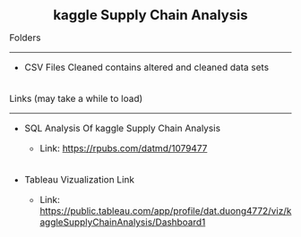 <font size="5">**<h3 style="text-align: center;">kaggle Supply Chain Analysis</h3>**</font>

<font size="3">

Folders
***

* CSV Files Cleaned contains altered and cleaned data sets
  <br><br>

Links (may take a while to load)
***

* SQL Analysis Of kaggle Supply Chain Analysis
  + Link: https://rpubs.com/datmd/1079477
  <br><br>


* Tableau Vizualization Link
  + Link: https://public.tableau.com/app/profile/dat.duong4772/viz/kaggleSupplyChainAnalysis/Dashboard1

</font>


  

  




